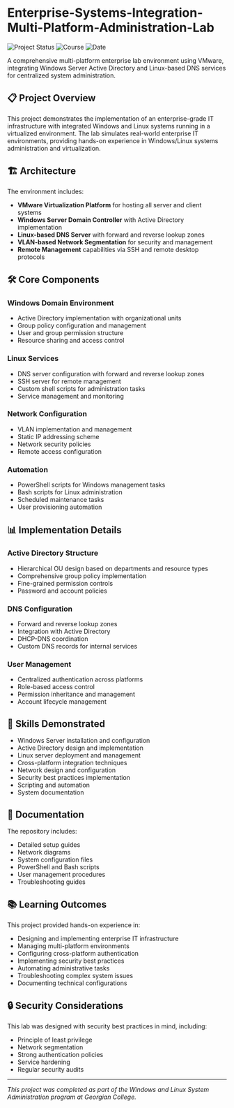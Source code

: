 # Enterprise-Systems-Integration-Multi-Platform-Administration-Lab

![Project Status](https://img.shields.io/badge/status-completed-success)
![Course](https://img.shields.io/badge/course-Georgian%20College%20-blue)
![Date](https://img.shields.io/badge/completed-October%202024-lightgrey)

A comprehensive multi-platform enterprise lab environment using VMware, integrating Windows Server Active Directory and Linux-based DNS services for centralized system administration.

## 📋 Project Overview

This project demonstrates the implementation of an enterprise-grade IT infrastructure with integrated Windows and Linux systems running in a virtualized environment. The lab simulates real-world enterprise IT environments, providing hands-on experience in Windows/Linux systems administration and virtualization.

## 🏗️ Architecture

The environment includes:

- **VMware Virtualization Platform** for hosting all server and client systems
- **Windows Server Domain Controller** with Active Directory implementation
- **Linux-based DNS Server** with forward and reverse lookup zones
- **VLAN-based Network Segmentation** for security and management
- **Remote Management** capabilities via SSH and remote desktop protocols

## 🛠️ Core Components

### Windows Domain Environment
- Active Directory implementation with organizational units
- Group policy configuration and management
- User and group permission structure
- Resource sharing and access control

### Linux Services
- DNS server configuration with forward and reverse lookup zones
- SSH server for remote management
- Custom shell scripts for administration tasks
- Service management and monitoring

### Network Configuration
- VLAN implementation and management
- Static IP addressing scheme
- Network security policies
- Remote access configuration

### Automation
- PowerShell scripts for Windows management tasks
- Bash scripts for Linux administration
- Scheduled maintenance tasks
- User provisioning automation

## 📊 Implementation Details

### Active Directory Structure
- Hierarchical OU design based on departments and resource types
- Comprehensive group policy implementation
- Fine-grained permission controls
- Password and account policies

### DNS Configuration
- Forward and reverse lookup zones
- Integration with Active Directory
- DHCP-DNS coordination
- Custom DNS records for internal services

### User Management
- Centralized authentication across platforms
- Role-based access control
- Permission inheritance and management
- Account lifecycle management

## 🚀 Skills Demonstrated

- Windows Server installation and configuration
- Active Directory design and implementation
- Linux server deployment and management
- Cross-platform integration techniques
- Network design and configuration
- Security best practices implementation
- Scripting and automation
- System documentation

## 📝 Documentation

The repository includes:

- Detailed setup guides
- Network diagrams
- System configuration files
- PowerShell and Bash scripts
- User management procedures
- Troubleshooting guides

## 📚 Learning Outcomes

This project provided hands-on experience in:

- Designing and implementing enterprise IT infrastructure
- Managing multi-platform environments
- Configuring cross-platform authentication
- Implementing security best practices
- Automating administrative tasks
- Troubleshooting complex system issues
- Documenting technical configurations

## 🔒 Security Considerations

This lab was designed with security best practices in mind, including:

- Principle of least privilege
- Network segmentation
- Strong authentication policies
- Service hardening
- Regular security audits

---

*This project was completed as part of the Windows and Linux System Administration program at Georgian College.*
